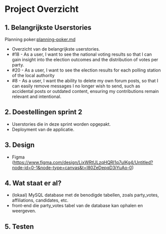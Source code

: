 # Project Overzicht

## 1. Belangrijkste Userstories
Planning poker:[planning-poker.md](planning-poker.md)
- Overzicht van de belangrijkste userstories.
- #18 -  As a user, I want to see the national voting results so that I can gain insight into the election outcomes and the distribution of votes per party.
- #20 -  As a user, I want to see the election results for each polling station of the local authority
- #8 - As a user, I want the ability to delete my own forum posts, so that I can easily remove messages I no longer wish to send, such as accidental posts or outdated content, ensuring my contributions remain relevant and intentional.
## 2. Doestellingen sprint 2
- Userstories die in deze sprint worden opgepakt.
- Deployment van de applicatie.

## 3. Design
- Figma (https://www.figma.com/design/LixWRtULzqHQRI1q7uIKg4/Untitled?node-id=0-1&node-type=canvas&t=I80ZeDepqD3iYuAo-0)

## 4. Wat staat er al?
- (lokaal) MySQL database met de benodigde tabellen, zoals party_votes, affiliations, candidates, etc.
- front-end die party_votes tabel van de database kan ophalen en weergeven.

## 5. Testen

